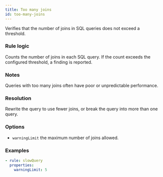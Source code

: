 ```yaml
---
title: Too many joins
id: too-many-joins
---
```


Verifies that the number of joins in SQL queries does not exceed a threshold.

### Rule logic

Counts the number of joins in each SQL query. If the count exceeds the configured threshold, a
finding is reported.

### Notes

Queries with too many joins often have poor or unpredictable performance.

### Resolution

Rewrite the query to use fewer joins, or break the query into more than one query.

### Options

- `warningLimit` the maximum number of joins allowed.

### Examples

```yaml
- rule: slowQuery
  properties:
    warningLimit: 5
```
